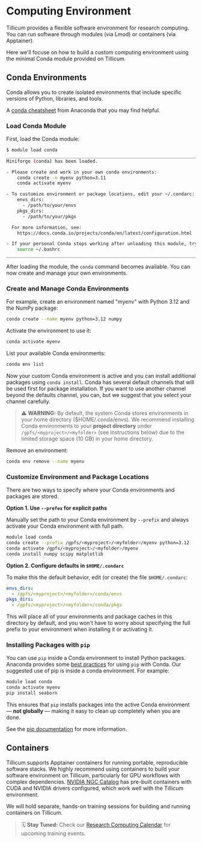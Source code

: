 # Computing Environment

Tillicum provides a flexible software environment for research computing. You can run software through modules (via Lmod) or containers (via Apptainer). 

Here we'll focuse on how to build a custom computing environment using the minimal Conda module provided on Tillicum.

## Conda Environments

Conda allows you to create isolated environments that include specific versions of Python, libraries, and tools. 

A [conda cheatsheet](https://docs.conda.io/projects/conda/en/latest/user-guide/cheatsheet.html) from Anaconda that you may find helpful.

### Load Conda Module

First, load the Conda module:

```bash
$ module load conda
________________________________________________________________________________
Miniforge (conda) has been loaded.

- Please create and work in your own conda environments:
    conda create -n myenv python=3.11
    conda activate myenv

- To customize environment or package locations, edit your ~/.condarc:
    envs_dirs:
      - /path/to/your/envs
    pkgs_dirs:
      - /path/to/your/pkgs

  For more information, see:
    https://docs.conda.io/projects/conda/en/latest/configuration.html

- If your personal Conda stops working after unloading this module, try:
    source ~/.bashrc
________________________________________________________________________________
```

After loading the module, the `conda` command becomes available. You can now create and manage your own environments.

### Create and Manage Conda Environments

For example, create an environment named "myenv" with Python 3.12 and the NumPy package:

```bash
conda create --name myenv python=3.12 numpy
```

Activate the environment to use it:

```bash
conda activate myenv
```

List your available Conda environments:

```bash
conda env list
```

Now your custom Conda environment is active and you can install additional packages using `conda install`. Conda has several default channels that will be used first for package installation. If you want to use another channel beyond the defaults channel, you can, but we suggest that you select your channel carefully.

> ⚠️ **WARNING:** By default, the system Conda stores environments in your home directory ($HOME/.conda/envs). We recommend installing Conda environments to your **project directory** under `/gpfs/<myproject>/<myfolder>` (see instructions below) due to the limited storage space (10 GB) in your home directory.

Remove an environment:

```bash
conda env remove --name myenv
```

### Customize Environment and Package Locations

There are two ways to specify where your Conda environments and packages are stored.

**Option 1. Use `--prefex` for explicit paths**

Manually set the path to your Conda environment by `--prefix` and always activate your Conda environment with full path.

```bash
module load conda
conda create --prefix /gpfs/<myproject>/<myfolder>/myenv python=3.12
conda activate /gpfs/<myproject>/<myfolder>/myenv
conda install numpy scipy matplotlib
```

**Option 2. Configure defaults in `$HOME/.condarc`**

To make this the default behavior, edit (or create) the file `$HOME/.condarc`:

```yaml
envs_dirs:
  - /gpfs/<myproject>/<myfolder>/conda/envs
pkgs_dirs:
  - /gpfs/<myproject>/<myfolder>/conda/pkgs
```

This will place all of your environments and package caches in this directory by default, and you won't have to worry about specifying the full prefix to your environment when installing it or activating it.

### Installing Packages with `pip`

You can use `pip` inside a Conda environment to install Python packages. Anaconda provides some [best practices](https://www.anaconda.com/blog/using-pip-in-a-conda-environment) for using `pip` with Conda. Our suggested use of pip is inside a conda environment. For example:

```bash
module load conda
conda activate myenv
pip install seaborn
```

This ensures that `pip` installs packages into the active Conda environment — **not globally** — making it easy to clean up completely when you are done.

See the [pip documentation](https://pip.pypa.io/en/stable/cli/pip_install/) for more information.

## Containers

Tillicum supports Apptainer containers for running portable, reproducible software stacks. We highly recommend using containers to build your software environment on Tillicum, particularly for GPU workflows with complex dependencies. [NVIDIA NGC Catalog](https://catalog.ngc.nvidia.com/?filters=&orderBy=weightPopularDESC&query=&page=&pageSize=) has pre-built containers with CUDA and NVIDIA drivers configured, which work well with the Tillicum environment.

We will hold separate, hands-on training sessions for building and running containers on Tillicum. 

> 🗓️ **Stay Tuned:** Check our [Research Computing Calendar](https://calendar.washington.edu/sea_uwit-rc) for upcoming training events.